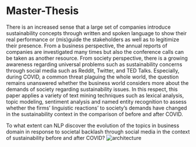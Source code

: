 # Master-Thesis

There is an increased sense that a large set of companies introduce
sustainability concepts through written and spoken language to
show their real performance or (mis)guide the stakeholders as well
as to legitimize their presence. From a business perspective, the
annual reports of companies are investigated many times but also
the conference calls can be taken as another resource. From society
perspective, there is a growing awareness regarding universal
problems such as sustainability concerns through social media such
as Reddit, Twitter, and TED Talks. Especially, during COVID, a
common threat plaguing the whole world, the question remains
unanswered whether the business world considers more about the
demands of society regarding sustainability issues. In this respect,
this paper applies a variety of text mining techniques such as lexical
analysis, topic modeling, sentiment analysis and named entity
recognition to assess whether the firms’ linguistic reactions’ to
society’s demands have changed in the sustainability context in the
comparison of before and after COVID.

To what extent can NLP discover the evolution of the topics in
business domain in response to societal backlash through social
media in the context of sustainability before and after COVID?
![architecture](https://user-images.githubusercontent.com/71988270/210887527-be87c336-2d46-4161-8306-6fe4ff20c2c9.PNG)
